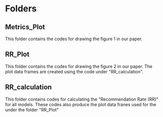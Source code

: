 # Folders

## Metrics_Plot

This folder contains the codes for drawing the figure 1 in our paper.

## RR_Plot

This folder contains the codes for drawing the figure 2 in our paper. The plot data frames are created using the code under "RR_calculation".

## RR_calculation

This folder contains codes for calculating the "Recommendation Rate (RR)" for all models. These codes also produce the plot data franes used for the under the folder "RR_Plot"
